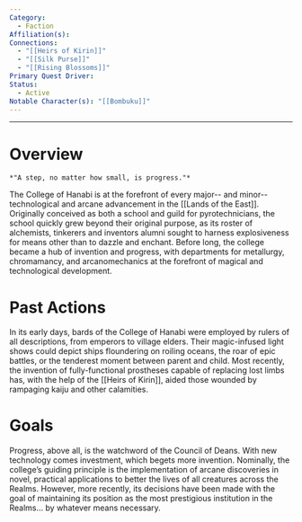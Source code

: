 ```yaml
---
Category:
  - Faction
Affiliation(s): 
Connections:
  - "[[Heirs of Kirin]]"
  - "[[Silk Purse]]"
  - "[[Rising Blossoms]]"
Primary Quest Driver: 
Status:
  - Active
Notable Character(s): "[[Bombuku]]"
---
```

---
# Overview
```ad-quote
*"A step, no matter how small, is progress."*

```

The College of Hanabi is at the forefront of every major-- and minor-- technological and arcane advancement in the [[Lands of the East]]. Originally conceived as both a school and guild for pyrotechnicians, the school quickly grew beyond their original purpose, as its roster of alchemists, tinkerers and inventors alumni sought to harness explosiveness for means other than to dazzle and enchant. Before long, the college became a hub of invention and progress, with departments for metallurgy, chromamancy, and arcanomechanics at the forefront of magical and technological development.
# Past Actions
In its early days, bards of the College of Hanabi were employed by rulers of all descriptions, from emperors to village elders. Their magic-infused light shows could depict ships floundering on roiling oceans, the roar of epic battles, or the tenderest moment between parent and child. Most recently, the invention of fully-functional prostheses capable of replacing lost limbs has, with the help of the [[Heirs of Kirin]], aided those wounded by rampaging kaiju and other calamities.

# Goals
Progress, above all, is the watchword of the Council of Deans. With new technology comes investment, which begets more invention. Nominally, the college’s guiding principle is the implementation of arcane discoveries in novel, practical applications to better the lives of all creatures across the Realms. However, more recently, its decisions have been made with the goal of maintaining its position as the most prestigious institution in the Realms... by whatever means necessary.

